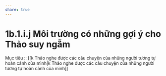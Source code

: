 ```yaml
---
share: true
---
```

# 1b.1.i.j Môi trường có những gợi ý cho Thảo suy ngẫm
Mục tiêu :: [[k Thảo nghe được các câu chuyện của những người tương tự hoàn cảnh của mình|k Thảo nghe được các câu chuyện của những người tương tự hoàn cảnh của mình]]